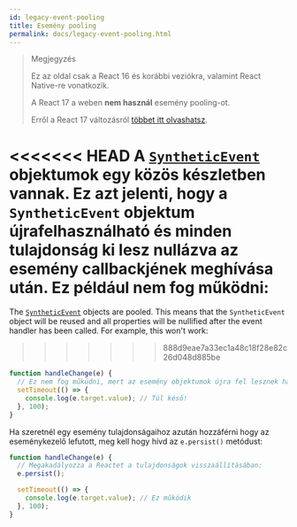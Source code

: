 ```yaml
---
id: legacy-event-pooling
title: Esemény pooling
permalink: docs/legacy-event-pooling.html
---
```


>Megjegyzés
>
>Ez az oldal csak a React 16 és korábbi veziókra, valamint React Native-re vonatkozik.
>
>A React 17 a weben **nem használ** esemény pooling-ot.
>
>Erről a React 17 változásról [többet itt olvashatsz](/blog/2020/08/10/react-v17-rc.html#no-event-pooling).

<<<<<<< HEAD
A [`SyntheticEvent`](/docs/events.html) objektumok egy közös készletben vannak. Ez azt jelenti, hogy a `SyntheticEvent` objektum újrafelhasználható és minden tulajdonság ki lesz nullázva az esemény callbackjének meghívása után. Ez például nem fog működni:
=======
The [`SyntheticEvent`](/docs/events.html) objects are pooled. This means that the `SyntheticEvent` object will be reused and all properties will be nullified after the event handler has been called. For example, this won't work:
>>>>>>> 888d9eae7a33ec1a48c18f28e82c26d048d885be

```javascript
function handleChange(e) {
  // Ez nem fog műküdni, mert az esemény objektumok újra fel lesznek használva.
  setTimeout(() => {
    console.log(e.target.value); // Túl késő!
  }, 100);
}
```

Ha szeretnél egy esemény tulajdonságaihoz azután hozzáférni hogy az eseménykezelő lefutott, meg kell hogy hívd az `e.persist()` metódust:

```javascript
function handleChange(e) {
  // Megakadályozza a Reactet a tulajdonságok visszaállításában:
  e.persist();

  setTimeout(() => {
    console.log(e.target.value); // Ez működik
  }, 100);
}
```

